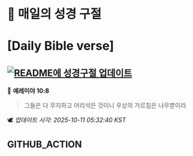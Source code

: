 # 🙏 매일의 성경 구절
# [Daily Bible verse]
## [![README에 성경구절 업데이트](https://github.com/DONGSUKA/first_test/actions/workflows/update-readme-bible.yml/badge.svg)](https://github.com/DONGSUKA/first_test/actions/workflows/update-readme-bible.yml)
<!-- START_BIBLE_VERSE -->
📖 **예레미야 10:8**
> 그들은 다 무지하고 어리석은 것이니 우상의 가르침은 나무뿐이라

🕊️ _업데이트 시각: 2025-10-11 05:32:40 KST_
  <!-- END_BIBLE_VERSE -->
## GITHUB_ACTION
